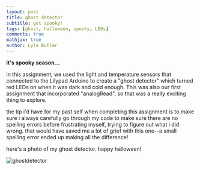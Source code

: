 ```yaml
---
layout: post
title: ghost detector
subtitle: get spooky!
tags: [ghost, halloween, spooky, LEDs]
comments: true
mathjax: true
author: Lyla Butler
---
```


**it's spooky season...**

in this assignment, we used the light and temperature sensors that connected to the Lilypad Arduino to create a "ghost detector" which turned red LEDs on when it was dark and cold enough. This was also our first assignment that incorporated "analogRead", so that was a really exciting thing to explore.

the tip i'd have for my past self when completing this assignment is to make sure i always carefully go through my code to make sure there are no spelling errors before frustrating myself, trying to figure out what i did wrong. that would have saved me a lot of grief with this one--a small spelling error ended up making all the difference!

here's a photo of my ghost detector. happy halloween!

![ghostdetector](https://lylafbutler.github.io/assets/img/ghostdetector.jpg)

